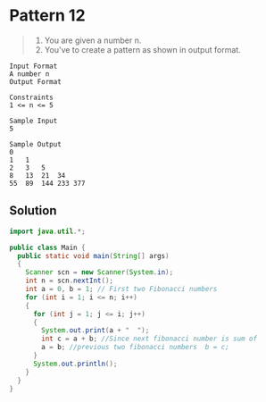 # Pattern 12

> 1. You are given a number n.
> 2. You've to create a pattern as shown in output format.
```text
Input Format
A number n
Output Format

Constraints
1 <= n <= 5

Sample Input
5

Sample Output
0	
1	1	
2	3	5	
8	13	21	34	
55	89	144	233	377	
```
## Solution
```java
import java.util.*;

public class Main {
  public static void main(String[] args)
  {
    Scanner scn = new Scanner(System.in);
    int n = scn.nextInt();
    int a = 0, b = 1; // First two Fibonacci numbers
    for (int i = 1; i <= n; i++)
    {
      for (int j = 1; j <= i; j++)
      {
        System.out.print(a + "	");
        int c = a + b; //Since next fibonacci number is sum of
        a = b; //previous two fibonacci numbers  b = c;
      }
      System.out.println();
    }
  }
}
```